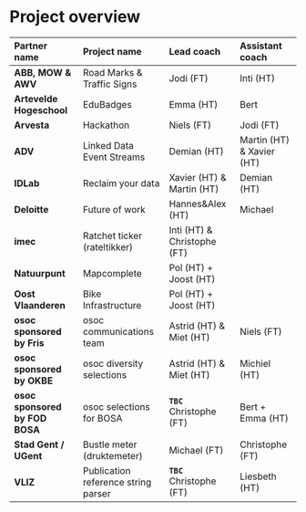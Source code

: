 # Project overview

| Partner name | Project name | Lead coach | Assistant coach |
| :--- | :--- | :--- | :--- |
| **ABB, MOW & AWV** | Road Marks & Traffic Signs | Jodi \(FT\) | Inti \(HT\) |
| **Artevelde Hogeschool** | EduBadges | Emma \(HT\) | Bert |
| **Arvesta** | Hackathon | Niels \(FT\) | Jodi \(FT\) |
| **ADV** | Linked Data Event Streams | Demian \(HT\) | Martin \(HT\) & Xavier \(HT\) |
| **IDLab** | Reclaim your data | Xavier \(HT\) & Martin \(HT\) | Demian \(HT\) |
| **Deloitte** | Future of work | Hannes&Alex  \(HT\) | Michael |
| **imec** | Ratchet ticker \(rateltikker\) | Inti \(HT\) & Christophe \(FT\) |  |
| **Natuurpunt** | Mapcomplete | Pol \(HT\) + Joost \(HT\) |  |
| **Oost Vlaanderen** | Bike Infrastructure | Pol \(HT\) + Joost \(HT\) |  |
| **osoc sponsored by Fris** | osoc communications team | Astrid \(HT\) & Miet \(HT\) | Niels \(FT\) |
| **osoc sponsored by OKBE** | osoc diversity selections | Astrid \(HT\) & Miet \(HT\) | Michiel \(HT\) |
| **osoc sponsored by FOD BOSA** | osoc selections for BOSA | **`TBC`** Christophe \(FT\) | Bert + Emma \(HT\) |
| **Stad Gent / UGent** | Bustle meter \(druktemeter\) | Michael \(FT\) | Christophe \(FT\) |
| **VLIZ** | Publication reference string parser | **`TBC`** Christophe \(FT\) | Liesbeth \(HT\) |

